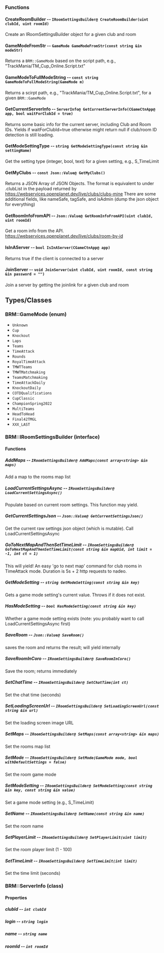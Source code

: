 ### Functions

#### CreateRoomBuilder -- `IRoomSettingsBuilder@ CreateRoomBuilder(uint clubId, uint roomId)`

Create an IRoomSettingsBuilder object for a given club and room

#### GameModeFromStr -- `GameMode GameModeFromStr(const string &in modeStr)`

Returns a `BRM::GameMode` based on the script path, e.g., "TrackMania/TM_Cup_Online.Script.txt"

#### GameModeToFullModeString -- `const string GameModeToFullModeString(GameMode m)`

Returns a scirpt path, e.g., "TrackMania/TM_Cup_Online.Script.txt", for a given `BRM::GameMode`

#### GetCurrentServerInfo -- `ServerInfo@ GetCurrentServerInfo(CGameCtnApp@ app, bool waitForClubId = true)`

Returns some basic info for the current server, including Club and Room IDs. Yields if waitForClubId=true otherwise might return null if club/room ID detection is still loading.

#### GetModeSettingType -- `string GetModeSettingType(const string &in settingName)`

Get the setting type (integer, bool, text) for a given setting, e.g., S_TimeLimit

#### GetMyClubs -- `const Json::Value@ GetMyClubs()`

Returns a JSON Array of JSON Objects.
The format is equivalent to under .clubList in the payload returned by <https://webservices.openplanet.dev/live/clubs/clubs-mine>
There are some additional fields, like nameSafe, tagSafe, and isAdmin (dump the json object for everything)

#### GetRoomInfoFromAPI -- `Json::Value@ GetRoomInfoFromAPI(uint clubId, uint roomId)`

Get a room info from the API. <https://webservices.openplanet.dev/live/clubs/room-by-id>

#### IsInAServer -- `bool IsInAServer(CGameCtnApp@ app)`

Returns true if the client is connected to a server

#### JoinServer -- `void JoinServer(uint clubId, uint roomId, const string &in password = "")`

Join a server by getting the joinlink for a given club and room

## Types/Classes

### BRM::GameMode (enum)

- `Unknown`
- `Cup`
- `Knockout`
- `Laps`
- `Teams`
- `TimeAttack`
- `Rounds`
- `RoyalTimeAttack`
- `TMWTTeams`
- `TMWTMatchmaking`
- `TeamsMatchmaking`
- `TimeAttackDaily`
- `KnockoutDaily`
- `COTDQualifications`
- `CupClassic`
- `ChampionSpring2022`
- `MultiTeams`
- `HeadToHead`
- `Final42TMGL`
- `XXX_LAST`


### BRM::IRoomSettingsBuilder (interface)

#### Functions

##### AddMaps -- `IRoomSettingsBuilder@ AddMaps(const array<string> &in maps)`

Add a map to the rooms map list

##### LoadCurrentSettingsAsync -- `IRoomSettingsBuilder@ LoadCurrentSettingsAsync()`

Populate based on current room settings. This function may yield.

##### GetCurrentSettingsJson -- `Json::Value@ GetCurrentSettingsJson()`

Get the current raw settings json object (which is mutable). Call LoadCurrentSettingsAsync

##### GoToNextMapAndThenSetTimeLimit -- `IRoomSettingsBuilder@ GoToNextMapAndThenSetTimeLimit(const string &in mapUid, int limit = -1, int ct = 1)`

This will yield! An easy 'go to next map' command for club rooms in TimeAttack mode. Duration is 5s + 2 http requests to nadeo.

##### GetModeSetting -- `string GetModeSetting(const string &in key)`

Gets a game mode setting's current value. Throws if it does not exist.

##### HasModeSetting -- `bool HasModeSetting(const string &in key)`

Whether a game mode setting exists (note: you probably want to call LoadCurrentSettingsAsync first)

##### SaveRoom -- `Json::Value@ SaveRoom()`

saves the room and returns the result; will yield internally

##### SaveRoomInCoro -- `IRoomSettingsBuilder@ SaveRoomInCoro()`

Save the room; returns immediately

##### SetChatTime -- `IRoomSettingsBuilder@ SetChatTime(int ct)`

Set the chat time (seconds)

##### SetLoadingScreenUrl -- `IRoomSettingsBuilder@ SetLoadingScreenUrl(const string &in url)`

Set the loading screen image URL

##### SetMaps -- `IRoomSettingsBuilder@ SetMaps(const array<string> &in maps)`

Set the rooms map list

##### SetMode -- `IRoomSettingsBuilder@ SetMode(GameMode mode, bool withDefaultSettings = false)`

Set the room game mode

##### SetModeSetting -- `IRoomSettingsBuilder@ SetModeSetting(const string &in key, const string &in value)`

Set a game mode setting (e.g., S_TimeLimit)

##### SetName -- `IRoomSettingsBuilder@ SetName(const string &in name)`

Set the room name

##### SetPlayerLimit -- `IRoomSettingsBuilder@ SetPlayerLimit(uint limit)`

Set the room player limit (1 - 100)

##### SetTimeLimit -- `IRoomSettingsBuilder@ SetTimeLimit(int limit)`

Set the time limit (seconds)

### BRM::ServerInfo (class)

#### Properties

##### clubId -- `int clubId`

##### login -- `string login`

##### name -- `string name`

##### roomId -- `int roomId`
